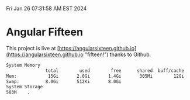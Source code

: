 Fri Jan 26 07:31:58 AM EST 2024

# Angular Fifteen


This project is live at [https://angularsixteen.github.io](https://angularsixteen.github.io "fifteen!") thanks to Github.

```bash
System Memory
               total        used        free      shared  buff/cache   available
Mem:            15Gi       2.0Gi       1.4Gi       305Mi        12Gi        13Gi
Swap:          8.0Gi       512Ki       8.0Gi
System Storage
503M	.
